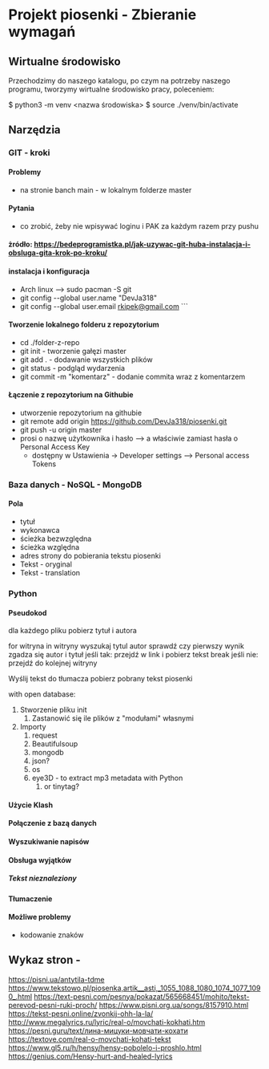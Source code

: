 # Projekt piosenki - Zbieranie wymagań


## Wirtualne środowisko 
Przechodzimy do naszego katalogu, po czym na potrzeby naszego programu, tworzymy wirtualne środowisko pracy, poleceniem:

$ python3 -m venv <nazwa środowiska>
$ source ./venv/bin/activate


## Narzędzia
### GIT - kroki

#### Problemy
- na stronie banch main - w lokalnym folderze master
#### Pytania
- co zrobić, żeby nie wpisywać loginu i PAK za każdym razem przy pushu

#### żródło: https://bedeprogramistka.pl/jak-uzywac-git-huba-instalacja-i-obsluga-gita-krok-po-kroku/

#### instalacja i konfiguracja 
- Arch linux --> sudo pacman -S git
- git config --global user.name "DevJa318"                                                                                                                                                   
- git config --global user.email rkipek@gmail.com ```

#### Tworzenie lokalnego folderu z repozytorium
- cd ./folder-z-repo
- git init  - tworzenie gałęzi master
- git add . - dodawanie wszystkich plików
- git status - podgląd wydarzenia
- git commit -m "komentarz" - dodanie commita wraz z komentarzem 

#### Łączenie z repozytorium na Githubie
- utworzenie repozytorium na githubie
- git remote add origin https://github.com/DevJa318/piosenki.git
- git push -u origin master
- prosi o nazwę użytkownika i hasło --> a właściwie zamiast hasła o Personal Access Key
    - dostępny w Ustawienia ->  Developer settings -->      Personal access Tokens

### Baza danych - NoSQL - MongoDB
#### Pola
- tytuł
- wykonawca
- ścieżka bezwzględna
- ścieżka względna
- adres strony do pobierania tekstu piosenki
- Tekst - oryginal
- Tekst - translation

### Python

#### Pseudokod
dla każdego pliku pobierz tytuł i autora 



for witryna in witryny
    wyszukaj tytul autor
    sprawdź czy pierwszy wynik zgadza się autor i tytuł
    jeśli tak:
        przejdź w link i pobierz tekst
        break
    jeśli nie:
        przejdź do kolejnej witryny 

Wyślij tekst do tłumacza
pobierz pobrany tekst piosenki 

with open database:
    


1. Stworzenie pliku init
    1. Zastanowić się ile plików z "modułami" własnymi
2. Importy
    1. request
    2. Beautifulsoup
    3. mongodb
    3. json?
    4. os
    5. eye3D - to extract mp3 metadata with Python
	    1. or tinytag?


####


#### Użycie Klash
#### Połączenie z bazą danych
#### Wyszukiwanie napisów
#### Obsługa wyjątków

##### Tekst nieznaleziony

#### Tłumaczenie

#### Możliwe problemy
- kodowanie znaków


## Wykaz stron - 

https://pisni.ua/antytila-tdme
https://www.tekstowo.pl/piosenka,artik__asti,_1055_1088_1080_1074_1077_1090_.html
https://text-pesni.com/pesnya/pokazat/565668451/mohito/tekst-perevod-pesni-ruki-proch/
https://www.pisni.org.ua/songs/8157910.html
https://tekst-pesni.online/zvonkij-ohh-la-la/
http://www.megalyrics.ru/lyric/real-o/movchati-kokhati.htm
https://pesni.guru/text/лина-мицуки-мовчати-кохати
https://textove.com/real-o-movchati-kohati-tekst
https://www.gl5.ru/h/hensy/hensy-pobolelo-i-proshlo.html
https://genius.com/Hensy-hurt-and-healed-lyrics
